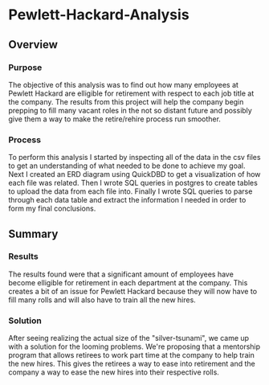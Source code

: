 # Pewlett-Hackard-Analysis

## Overview

### Purpose
The objective of this analysis was to find out how many employees at Pewlett Hackard are elligible for retirement with respect to each job title at the company. The results from this project will help the company begin prepping to fill many vacant roles in the not so distant future and possibly give them a way to make the retire/rehire process run smoother. 

### Process
To perform this analysis I started by inspecting all of the data in the csv files to get an understanding of what needed to be done to achieve my goal. Next I created an ERD diagram using QuickDBD to get a visualization of how each file was related. Then I wrote SQL queries in postgres to create tables to upload the data from each file into. Finally I wrote SQL queries to parse through each data table and extract the information I needed in order to form my final conclusions.

## Summary

### Results
The results found were that a significant amount of employees have become elligible for retirement in each department at the company. This creates a bit of an issue for Pewlett Hackard because they will now have to fill many rolls and will also have to train all the new hires.

### Solution
After seeing realizing the actual size of the "silver-tsunami", we came up with a solution for the looming problems. We're proposing that a mentorship program that allows retirees to work part time at the company to help train the new hires. This gives the retirees a way to ease into retirement and the company a way to ease the new hires into their respective rolls.

